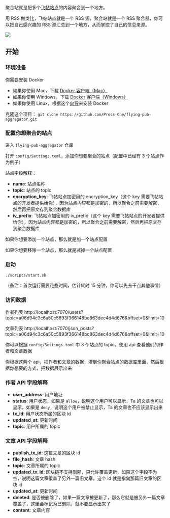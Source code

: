 聚合站就是把多个[飞帖站点](https://github.com/Press-One/flying-pub)的内容聚合到一个地方。

用 RSS 做类比，飞帖站点就是一个 RSS 源，聚合站就是一个 RSS 聚合器，你可以把自己感兴趣的 RSS 源汇总到一个地方，从而掌控了自己的信息来源。

![](https://img-cdn.xue.cn/616-Xnip2020-06-16_13-33-39.jpg)

## 开始

### 环境准备

你需要安装 Docker

- 如果你使用 Mac，下载 [Docker 客户端（Mac）](https://docs.docker.com/docker-for-mac/install/)
- 如果你使用 Windows，下载 [Docker 客户端（Windows）](https://docs.docker.com/docker-for-windows/install/)
- 如果你使用 Linux，根据这个[向导](https://docs.docker.com/compose/install/)来安装 Docker

克隆这个项目： `git clone https://github.com/Press-One/flying-pub-aggregator.git`

### 配置你想聚合的站点

进入 `flying-pub-aggregator` 仓库

打开 `config/Settings.toml`，添加你想要聚合的站点（配置中已经有 3 个站点作为例子）

站点字段解释：

- **name**: 站点名称
- **topic**: 站点的 topic
- **encryption_key**: 飞帖站点加密用的 encryption_key（这个 key 需要飞帖站点的开发者提供给你），因为站点内容都是加密的，所以聚合之前需要解密，然后再把原文存到聚合数据库
- **iv_prefix**: 飞帖站点加密用的 iv_prefix（这个 key 需要飞帖站点的开发者提供给你），因为站点内容都是加密的，所以聚合之前需要解密，然后再把原文存到聚合数据库

如果你想要添加一个站点，那么就是加一个站点配置

如果你想要移除一个站点，那么就是减掉一个站点配置

### 启动

```
./scripts/start.sh
```

（备注：首次运行需要花些时间，估计耗时 15 分钟，你可以先去干点其他事情）

### 访问数据

作者列表
http://localhost:7070/users?topic=a06d94c3c6a50c5893f366148bc863dec4d4d676&offset=0&limit=10

文章列表
http://localhost:7070/json_posts?topic=a06d94c3c6a50c5893f366148bc863dec4d4d676&offset=0&limit=10

你可以根据 `config/Settings.toml` 中 3 个站点的 topic，使用 api 查看他们的作者和文章数据

你根据这两个 api，把作者和文章的数据，灌到你聚合站点的数据库里面，然后根据你想要的方式，把数据展示出来

### 作者 API 字段解释

- **user_address**: 用户地址
- **status**: 用户状态，如果是 `allow`，说明这个用户可以显示，Ta 的文章也可以显示，如果是 `deny`，说明这个用户被禁止显示，Ta 的文章也不应该显示出来
- **tx_id**: 用户状态所属的区块 id
- **updated_at**: 更新时间
- **topic**: 用户所属的 topic

### 文章 API 字段解释

- **publish_tx_id**: 这篇文章的区块 id
- **file_hash**: 文章 hash
- **topic**: 文章所属的 topic
- **updated_tx_id**: 区块链不支持删除，只允许覆盖更新，如果这个字段不为空，说明这篇文章覆盖了另外一篇旧文章，这个 id 就是指向那篇旧文章的区块 id
- **updated_at**: 更新时间
- **deleted**: 是否被删除了，如果一篇文章被更新了，那么它就是被另外一篇文章覆盖了，这里会标记为已删除，就不要显示出来了
- **content**: 文章内容
